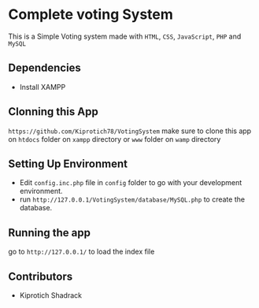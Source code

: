 # Complete voting System
This is a Simple Voting system made with `HTML`, `CSS`, `JavaScript`, `PHP` and `MySQL`

## Dependencies
   - Install XAMPP


## Clonning this App

`https://github.com/Kiprotich78/VotingSystem` make sure to clone this app on `htdocs` folder on `xampp` directory or `www` folder on `wamp` directory

## Setting Up Environment
- Edit `config.inc.php` file in `config` folder to go with your development environment.
- run `http://127.0.0.1/VotingSystem/database/MySQL.php` to create the database.


## Running the app
go to `http://127.0.0.1/` to load the index file

## Contributors 
- Kiprotich Shadrack
